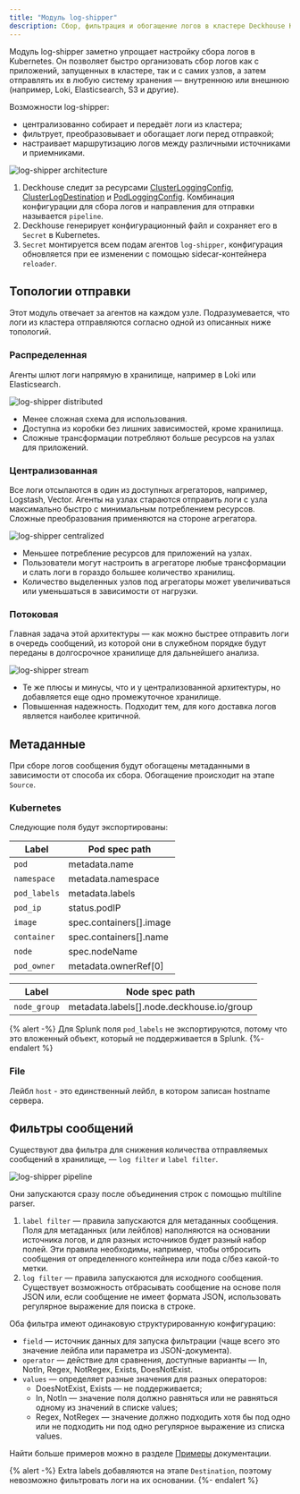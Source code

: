 ```yaml
---
title: "Модуль log-shipper"
description: Сбор, фильтрация и обогащение логов в кластере Deckhouse Kubernetes Platform.
---
```


Модуль log-shipper заметно упрощает настройку сбора логов в Kubernetes. Он позволяет быстро организовать сбор логов как с приложений, запущенных в кластере, так и с самих узлов, а затем отправлять их в любую систему хранения — внутреннюю или внешнюю (например, Loki, Elasticsearch, S3 и другие).

Возможности log-shipper:

- централизованно собирает и передаёт логи из кластера;
- фильтрует, преобразовывает и обогащает логи перед отправкой;
- настраивает маршрутизацию логов между различными источниками и приемниками.

![log-shipper architecture](../../images/log-shipper/log_shipper_architecture.svg)
<!-- Исходник картинок: https://docs.google.com/drawings/d/1cOm5emdfPqWp9NT1UrB__TTL31lw7oCgh0VicQH-ouc/edit -->

1. Deckhouse следит за ресурсами [ClusterLoggingConfig](cr.html#clusterloggingconfig), [ClusterLogDestination](cr.html#clusterlogdestination) и [PodLoggingConfig](cr.html#podloggingconfig).
   Комбинация конфигурации для сбора логов и направления для отправки называется `pipeline`.
2. Deckhouse генерирует конфигурационный файл и сохраняет его в `Secret` в Kubernetes.
3. `Secret` монтируется всем подам агентов `log-shipper`, конфигурация обновляется при ее изменении с помощью sidecar-контейнера `reloader`.

## Топологии отправки

Этот модуль отвечает за агентов на каждом узле. Подразумевается, что логи из кластера отправляются согласно одной из описанных ниже топологий.

### Распределенная

Агенты шлют логи напрямую в хранилище, например в Loki или Elasticsearch.

![log-shipper distributed](../../images/log-shipper/log_shipper_distributed.svg)
<!-- Исходник картинок: https://docs.google.com/drawings/d/1FFuPgpDHUGRdkMgpVWXxUXvfZTsasUhEh8XNz7JuCTQ/edit -->

* Менее сложная схема для использования.
* Доступна из коробки без лишних зависимостей, кроме хранилища.
* Сложные трансформации потребляют больше ресурсов на узлах для приложений.

### Централизованная

Все логи отсылаются в один из доступных агрегаторов, например, Logstash, Vector.
Агенты на узлах стараются отправить логи с узла максимально быстро с минимальным потреблением ресурсов.
Сложные преобразования применяются на стороне агрегатора.

![log-shipper centralized](../../images/log-shipper/log_shipper_centralized.svg)
<!-- Исходник картинок: https://docs.google.com/drawings/d/1TL-YUBk0CKSJuKtRVV44M9bnYMq6G8FpNRjxGxfeAhQ/edit -->

* Меньшеe потребление ресурсов для приложений на узлах.
* Пользователи могут настроить в агрегаторе любые трансформации и слать логи в гораздо большее количество хранилищ.
* Количество выделенных узлов под агрегаторы может увеличиваться или уменьшаться в зависимости от нагрузки.

### Потоковая

Главная задача этой архитектуры — как можно быстрее отправить логи в очередь сообщений, из которой они в служебном порядке будут переданы в долгосрочное хранилище для дальнейшего анализа.

![log-shipper stream](../../images/log-shipper/log_shipper_stream.svg)
<!-- Исходник картинок: https://docs.google.com/drawings/d/1R7vbJPl93DZPdrkSWNGfUOh0sWEAKnCfGkXOvRvK3mQ/edit -->

* Те же плюсы и минусы, что и у централизованной архитектуры, но добавляется еще одно промежуточное хранилище.
* Повышенная надежность. Подходит тем, для кого доставка логов является наиболее критичной.

## Метаданные

При сборе логов сообщения будут обогащены метаданными в зависимости от способа их сбора. Обогащение происходит на этапе `Source`.

### Kubernetes

Следующие поля будут экспортированы:

| Label        | Pod spec path           |
|--------------|-------------------------|
| `pod`        | metadata.name           |
| `namespace`  | metadata.namespace      |
| `pod_labels` | metadata.labels         |
| `pod_ip`     | status.podIP            |
| `image`      | spec.containers[].image |
| `container`  | spec.containers[].name  |
| `node`       | spec.nodeName           |
| `pod_owner`  | metadata.ownerRef[0]    |

| Label        | Node spec path                            |
|--------------|-------------------------------------------|
| `node_group` | metadata.labels[].node.deckhouse.io/group |

{% alert -%}
Для Splunk поля `pod_labels` не экспортируются, потому что это вложенный объект, который не поддерживается в Splunk.
{%- endalert %}

### File

Лейбл `host` - это единственный лейбл, в котором записан hostname сервера.

## Фильтры сообщений

Существуют два фильтра для снижения количества отправляемых сообщений в хранилище, — `log filter` и `label filter`.

![log-shipper pipeline](../../images/log-shipper/log_shipper_pipeline.svg)
<!-- Исходник картинок: https://docs.google.com/drawings/d/1SnC29zf4Tse4vlW_wfzhggAeTDY2o9wx9nWAZa_A6RM/edit -->

Они запускаются сразу после объединения строк с помощью multiline parser.

1. `label filter` — правила запускаются для метаданных сообщения. Поля для метаданных (или лейблов) наполняются на основании источника логов, и для разных источников будет разный набор полей. Эти правила необходимы, например, чтобы отбросить сообщения от определенного контейнера или пода с/без какой-то метки.
1. `log filter` — правила запускаются для исходного сообщения. Существует возможность отбрасывать сообщение на основе поля JSON или, если сообщение не имеет формата JSON, использовать регулярное выражение для поиска в строке.

Оба фильтра имеют одинаковую структурированную конфигурацию:

* `field` — источник данных для запуска фильтрации (чаще всего это значение лейбла или параметра из JSON-документа).
* `operator` — действие для сравнения, доступные варианты — In, NotIn, Regex, NotRegex, Exists, DoesNotExist.
* `values` — определяет разные значения для разных операторов:
  - DoesNotExist, Exists — не поддерживается;
  - In, NotIn — значение поля должно равняться или не равняться одному из значений в списке values;
  - Regex, NotRegex — значение должно подходить хотя бы под одно или не подходить ни под одно регулярное выражение из списка values.

Найти больше примеров можно в разделе [Примеры](examples.html) документации.

{% alert -%}
Extra labels добавляются на этапе `Destination`, поэтому невозможно фильтровать логи на их основании.
{%- endalert %}
